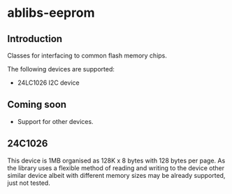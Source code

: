 # ablibs-eeprom

## Introduction

Classes for interfacing to common flash memory chips.

The following devices are supported:

* 24LC1026 I2C device

## Coming soon

* Support for other devices.

## 24C1026

This device is 1MB organised as 128K x 8 bytes with 128 bytes per page. As
the library uses a flexible method of reading and writing to the device other
similar device albeit with different memory sizes may be already supported, just
not tested.
